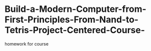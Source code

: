 # Build-a-Modern-Computer-from-First-Principles-From-Nand-to-Tetris-Project-Centered-Course-
homework for course
